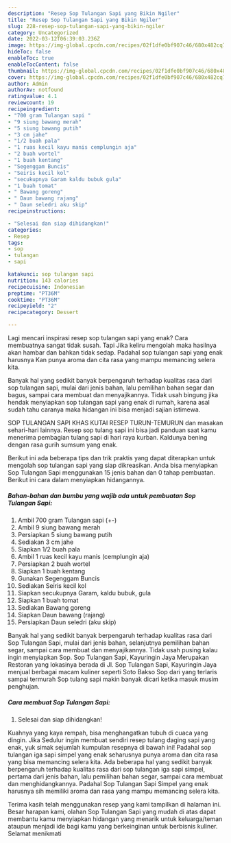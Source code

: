 ```yaml
---
description: "Resep Sop Tulangan Sapi yang Bikin Ngiler"
title: "Resep Sop Tulangan Sapi yang Bikin Ngiler"
slug: 228-resep-sop-tulangan-sapi-yang-bikin-ngiler
category: Uncategorized
date: 2022-03-12T06:39:03.236Z
image: https://img-global.cpcdn.com/recipes/02f1dfe0bf907c46/680x482cq70/sop-tulangan-sapi-foto-resep-utama.jpg
hideToc: false
enableToc: true
enableTocContent: false
thumbnail: https://img-global.cpcdn.com/recipes/02f1dfe0bf907c46/680x482cq70/sop-tulangan-sapi-foto-resep-utama.jpg
cover: https://img-global.cpcdn.com/recipes/02f1dfe0bf907c46/680x482cq70/sop-tulangan-sapi-foto-resep-utama.jpg
author: Admin
authorAv: notfound
ratingvalue: 4.1
reviewcount: 19
recipeingredient:
- "700 gram Tulangan sapi "
- "9 siung bawang merah"
- "5 siung bawang putih"
- "3 cm jahe"
- "1/2 buah pala"
- "1 ruas kecil kayu manis cemplungin aja"
- "2 buah wortel"
- "1 buah kentang"
- "Segenggam Buncis"
- "Seiris kecil kol"
- "secukupnya Garam kaldu bubuk gula"
- "1 buah tomat"
- " Bawang goreng"
- " Daun bawang rajang"
- " Daun seledri aku skip"
recipeinstructions:

- "Selesai dan siap dihidangkan!"
categories:
- Resep
tags:
- sop
- tulangan
- sapi

katakunci: sop tulangan sapi 
nutrition: 143 calories
recipecuisine: Indonesian
preptime: "PT36M"
cooktime: "PT36M"
recipeyield: "2"
recipecategory: Dessert

---
```



Lagi mencari inspirasi resep sop tulangan sapi yang enak? Cara membuatnya sangat tidak susah. Tapi Jika keliru mengolah maka hasilnya akan hambar dan bahkan tidak sedap. Padahal sop tulangan sapi yang enak harusnya Kan punya aroma dan cita rasa yang mampu memancing selera kita.


Banyak hal yang sedikit banyak berpengaruh terhadap kualitas rasa dari sop tulangan sapi, mulai dari jenis bahan, lalu pemilihan bahan segar dan bagus, sampai cara membuat dan menyajikannya. Tidak usah bingung jika hendak menyiapkan sop tulangan sapi yang enak di rumah, karena asal sudah tahu caranya maka hidangan ini bisa menjadi sajian istimewa.

SOP TULANGAN SAPI KHAS KUTAI RESEP TURUN-TEMURUN dan masakan sehari-hari lainnya. Resep sop tulang sapi ini bisa jadi panduan saat kamu menerima pembagian tulang sapi di hari raya kurban. Kaldunya bening dengan rasa gurih sumsum yang enak.


Berikut ini ada beberapa tips dan trik praktis yang dapat diterapkan untuk mengolah sop tulangan sapi yang siap dikreasikan. Anda bisa menyiapkan Sop Tulangan Sapi menggunakan 15 jenis bahan dan 0 tahap pembuatan. Berikut ini cara dalam menyiapkan hidangannya.

<!--inarticleads1-->

##### Bahan-bahan dan bumbu yang wajib ada untuk pembuatan Sop Tulangan Sapi:

1. Ambil 700 gram Tulangan sapi (+-)
1. Ambil 9 siung bawang merah
1. Persiapkan 5 siung bawang putih
1. Sediakan 3 cm jahe
1. Siapkan 1/2 buah pala
1. Ambil 1 ruas kecil kayu manis (cemplungin aja)
1. Persiapkan 2 buah wortel
1. Siapkan 1 buah kentang
1. Gunakan Segenggam Buncis
1. Sediakan Seiris kecil kol
1. Siapkan secukupnya Garam, kaldu bubuk, gula
1. Siapkan 1 buah tomat
1. Sediakan  Bawang goreng
1. Siapkan  Daun bawang (rajang)
1. Persiapkan  Daun seledri (aku skip)


Banyak hal yang sedikit banyak berpengaruh terhadap kualitas rasa dari Sop Tulangan Sapi, mulai dari jenis bahan, selanjutnya pemilihan bahan segar, sampai cara membuat dan menyajikannya. Tidak usah pusing kalau ingin menyiapkan Sop. Sop Tulangan Sapi, Kayuringin Jaya Merupakan Restoran yang lokasinya berada di Jl. Sop Tulangan Sapi, Kayuringin Jaya menjual berbagai macam kuliner seperti Soto Bakso Sop dari yang terlaris sampai termurah Sop tulang sapi makin banyak dicari ketika masuk musim penghujan. 

<!--inarticleads2-->

##### Cara membuat Sop Tulangan Sapi:


1. Selesai dan siap dihidangkan!

Kuahnya yang kaya rempah, bisa menghangatkan tubuh di cuaca yang dingin. Jika Sedulur ingin membuat sendiri resep tulang daging sapi yang enak, yuk simak sejumlah kumpulan resepnya di bawah ini! Padahal sop tulangan iga sapi simpel yang enak seharusnya punya aroma dan cita rasa yang bisa memancing selera kita. Ada beberapa hal yang sedikit banyak berpengaruh terhadap kualitas rasa dari sop tulangan iga sapi simpel, pertama dari jenis bahan, lalu pemilihan bahan segar, sampai cara membuat dan menghidangkannya. Padahal Sop Tulangan Sapi Simpel yang enak harusnya sih memiliki aroma dan rasa yang mampu memancing selera kita. 

Terima kasih telah menggunakan resep yang kami tampilkan di halaman ini. Besar harapan kami, olahan Sop Tulangan Sapi yang mudah di atas dapat membantu kamu menyiapkan hidangan yang menarik untuk keluarga/teman ataupun menjadi ide bagi kamu yang berkeinginan untuk berbisnis kuliner. Selamat menikmati
